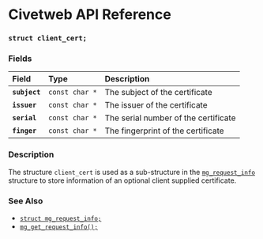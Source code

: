 # Civetweb API Reference

### `struct client_cert;`

### Fields

| Field | Type | Description |
| :--- | :--- | :--- |
|**`subject`**|`const char *`| The subject of the certificate |
|**`issuer`**|`const char *`| The issuer of the certificate |
|**`serial`**|`const char *`| The serial number of the certificate |
|**`finger`**|`const char *`| The fingerprint of the certificate |

### Description

The structure `client_cert` is used as a sub-structure in the [`mg_request_info`](mg_request_info.md) structure to store information of an optional client supplied certificate.

### See Also

* [`struct mg_request_info;`](mg_request_info.md)
* [`mg_get_request_info();`](mg_get_request_info.md)
